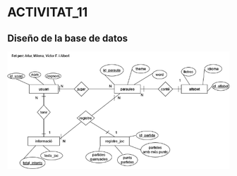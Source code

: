 # ACTIVITAT_11

## Diseño de la base de datos
![Diseño de la base de datos](img/Activitat11.drawio.png)